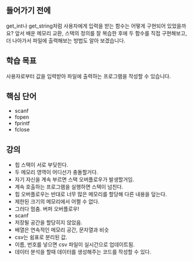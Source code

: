 ## 들어가기 전에

get_int나 get_string처럼 사용자에게 입력을 받는 함수는 어떻게 구현되어 있었을까요? 앞서 배운 메모리 교환, 스택의 정의를 잘 복습한 후에 두 함수를 직접 구현해보고, 더 나아가서 파일에 출력해보는 방법도 알아 보겠습니다.

## 학습 목표

사용자로부터 값을 입력받아 파일에 출력하는 프로그램을 작성할 수 있습니다.

## 핵심 단어

- scanf
- fopen
- fprintf
- fclose

## 강의

- 힙 스택이 서로 부딪힌다.
- 두 메모리 영역이 어디선가 충돌할거다.
- 자기 자신을 계속 부르면 스택 오버플로우가 발생할거임.
- 계속 호출하는 프로그램을 실행하면 스택이 넘친다.
- 힙 오버플로우는 반대로 너무 많은 메모리를 할당해 다른 내용을 덮는다.
- 제한된 크기의 메모리에서 어쩔 수 없다.
- 그러다 멈춤. 버퍼 오버플로우!
- scanf
- 저장될 공간을 할당히지 않았음.
- 배열은 연속적인 메모리 공간, 문자열과 비슷
- csv는 쉼표로 분리된 값.
- 이름, 번호를 넣으면 csv 파일이 실시간으로 업데이트됨.
- 데이터 분석을 할때 데이터를 생성해주는 코드를 작성할 수 있다.
